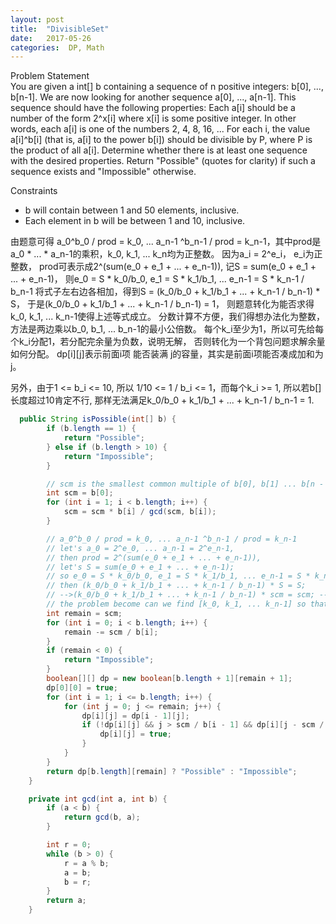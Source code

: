 ```yaml
---
layout: post
title:  "DivisibleSet"
date:   2017-05-26 
categories:  DP, Math 
---
```


Problem Statement  
    	You are given a int[] b containing a sequence of n positive integers: b[0], ..., b[n-1]. We are now looking for another sequence a[0], ..., a[n-1]. This sequence should have the following properties:
Each a[i] should be a number of the form 2^x[i] where x[i] is some positive integer. In other words, each a[i] is one of the numbers 2, 4, 8, 16, ...
For each i, the value a[i]^b[i] (that is, a[i] to the power b[i]) should be divisible by P, where P is the product of all a[i].
Determine whether there is at least one sequence with the desired properties. Return "Possible" (quotes for clarity) if such a sequence exists and "Impossible" otherwise.

Constraints
-	b will contain between 1 and 50 elements, inclusive.
-	Each element in b will be between 1 and 10, inclusive.

由题意可得
a_0^b_0 / prod = k_0, ... a_n-1 ^b_n-1 / prod = k_n-1，其中prod是a_0 * ... * a_n-1的乘积，k_0, k_1, ... k_n均为正整数。
因为a_i = 2^e_i， e_i为正整数，
prod可表示成2^(sum(e_0 + e_1 + ... + e_n-1)),
记S = sum(e_0 + e_1 + ... + e_n-1)，
则e_0 = S * k_0/b_0, e_1 = S * k_1/b_1, ... e_n-1 = S * k_n-1 / b_n-1
将式子左右边各相加，得到S = (k_0/b_0 + k_1/b_1 + ... + k_n-1 / b_n-1) * S，
于是(k_0/b_0 + k_1/b_1 + ... + k_n-1 / b_n-1) = 1，
则题意转化为能否求得k_0, k_1, ... k_n-1使得上述等式成立。
分数计算不方便，我们得想办法化为整数，方法是两边乘以b_0, b_1, ... b_n-1的最小公倍数。
每个k_i至少为1，所以可先给每个k_i分配1，若分配完余量为负数，说明无解，
否则转化为一个背包问题求解余量如何分配。
dp[i][j]表示前面i项 能否装满 j的容量，其实是前面i项能否凑成加和为j。

另外，由于1 <= b_i <= 10, 所以 1/10 <= 1 / b_i <= 1，而每个k_i >= 1, 所以若b[]长度超过10肯定不行, 那样无法满足k_0/b_0 + k_1/b_1 + ... + k_n-1 / b_n-1 = 1.

```java
  public String isPossible(int[] b) {
		if (b.length == 1) {
			return "Possible";
		} else if (b.length > 10) {
			return "Impossible";
		}

		// scm is the smallest common multiple of b[0], b[1] ... b[n - 1]
		int scm = b[0];
		for (int i = 1; i < b.length; i++) {
			scm = scm * b[i] / gcd(scm, b[i]);
		}

		// a_0^b_0 / prod = k_0, ... a_n-1 ^b_n-1 / prod = k_n-1
		// let's a_0 = 2^e_0, ... a_n-1 = 2^e_n-1,
		// then prod = 2^(sum(e_0 + e_1 + ... + e_n-1)),
		// let's S = sum(e_0 + e_1 + ... + e_n-1);
		// so e_0 = S * k_0/b_0, e_1 = S * k_1/b_1, ... e_n-1 = S * k_n-1 / b_n-1
		// then (k_0/b_0 + k_1/b_1 + ... + k_n-1 / b_n-1) * S = S;
		// -->(k_0/b_0 + k_1/b_1 + ... + k_n-1 / b_n-1) * scm = scm; ---(1)
		// the problem become can we find [k_0, k_1, ... k_n-1] so that equation (1) can be satisfied
		int remain = scm;
		for (int i = 0; i < b.length; i++) {
			remain -= scm / b[i];
		}
		if (remain < 0) {
			return "Impossible";
		}
		boolean[][] dp = new boolean[b.length + 1][remain + 1];
		dp[0][0] = true;
		for (int i = 1; i <= b.length; i++) {
			for (int j = 0; j <= remain; j++) {
				dp[i][j] = dp[i - 1][j];
				if (!dp[i][j] && j > scm / b[i - 1] && dp[i][j - scm / b[i - 1]]); {
					dp[i][j] = true;
				}
			}
		}
		return dp[b.length][remain] ? "Possible" : "Impossible";
	}

	private int gcd(int a, int b) {
		if (a < b) {
			return gcd(b, a);
		}

		int r = 0;
		while (b > 0) {
			r = a % b;
			a = b;
			b = r;
		}
		return a;
	}
```
